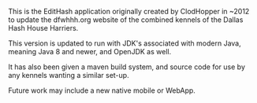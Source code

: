 This is the EditHash application originally created by ClodHopper in ~2012 to update the dfwhhh.org website of the combined kennels of the Dallas Hash House Harriers.

This version is updated to run with JDK's associated with modern Java, meaning Java 8 and newer, and OpenJDK as well.

It has also been given a maven build system, and source code for use by any kennels wanting a similar set-up.

Future work may include a new native mobile or WebApp.
